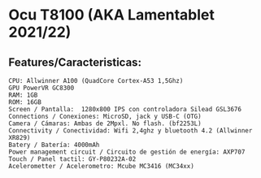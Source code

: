 # Ocu T8100 (AKA Lamentablet 2021/22)

## Features/Caracteristicas:
    CPU: Allwinner A100 (QuadCore Cortex-A53 1,5Ghz)
    GPU PowerVR GC8300
    RAM: 1GB
    ROM: 16GB
    Screen / Pantalla:  1280x800 IPS con controladora Silead GSL3676
    Connections / Conexiones: MicroSD, jack y USB-C (OTG)
    Camera / Cámaras: Ambas de 2Mpxl. No flash. (bf2253L)
    Connectivity / Conectividad: Wifi 2,4ghz y bluetooth 4.2 (Allwinner XR829)
    Batery / Batería: 4000mAh
    Power management circuit / Circuito de gestión de energía: AXP707
    Touch / Panel tactil: GY-P80232A-02
    Acelerometter / Acelerometro: Mcube MC3416 (MC34xx)
